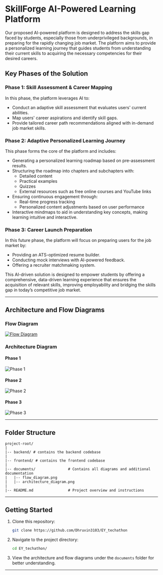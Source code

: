# SkillForge AI-Powered Learning Platform

Our proposed AI-powered platform is designed to address the skills gap faced by students, especially those from underprivileged backgrounds, in preparing for the rapidly changing job market. The platform aims to provide a personalized learning journey that guides students from understanding their current skills to acquiring the necessary competencies for their desired careers. 

## Key Phases of the Solution

### Phase 1: Skill Assessment & Career Mapping
In this phase, the platform leverages AI to:
- Conduct an adaptive skill assessment that evaluates users' current abilities.
- Map users' career aspirations and identify skill gaps.
- Provide tailored career path recommendations aligned with in-demand job market skills.

### Phase 2: Adaptive Personalized Learning Journey
This phase forms the core of the platform and includes:
- Generating a personalized learning roadmap based on pre-assessment results.
- Structuring the roadmap into chapters and subchapters with:
  - Detailed content
  - Practical examples
  - Quizzes
  - External resources such as free online courses and YouTube links
- Ensuring continuous engagement through:
  - Real-time progress tracking
  - Personalized content adjustments based on user performance
- Interactive mindmaps to aid in understanding key concepts, making learning intuitive and interactive.

### Phase 3: Career Launch Preparation
In this future phase, the platform will focus on preparing users for the job market by:
- Providing an ATS-optimized resume builder.
- Conducting mock interviews with AI-powered feedback.
- Offering a recruiter matchmaking system.

This AI-driven solution is designed to empower students by offering a comprehensive, data-driven learning experience that ensures the acquisition of relevant skills, improving employability and bridging the skills gap in today’s competitive job market.

---

## Architecture and Flow Diagrams

### Flow Diagram
[![Flow Diagram](https://github.com/Dhruvin3103/EY_techathon/blob/main/documents/EY-flowDiagram.png?raw=true)](https://github.com/Dhruvin3103/EY_techathon/blob/main/documents/EY-flowDiagram.png?raw=true)


### Architecture Diagram
#### Phase 1
![Phase 1](https://github.com/Dhruvin3103/EY_techathon/blob/main/documents/Phase_1_Arch_Diag.png?raw=true)
#### Phase 2
![Phase 2](https://github.com/Dhruvin3103/EY_techathon/blob/main/documents/Phase_2_Arch_Diag.jpg?raw=true)
#### Phase 3 
![Phase 3](https://github.com/Dhruvin3103/EY_techathon/blob/main/documents/Phase_3_Arch_Diag.png?raw=true)


---

## Folder Structure

```
project-root/
|
|-- backend/ # contains the backend codebase 
|
|-- frontend/ # contains the frontend codebase
|
|-- documents/               # Contains all diagrams and additional documentation
|   |-- flow_diagram.png
|   |-- architecture_diagram.png
|                 
|-- README.md                # Project overview and instructions
```

---

## Getting Started
1. Clone this repository:
   ```bash
   git clone https://github.com/Dhruvin3103/EY_techathon
   ```
2. Navigate to the project directory:
   ```bash
   cd EY_techathon/
   ```
3. View the architecture and flow diagrams under the `documents` folder for better understanding.

---
